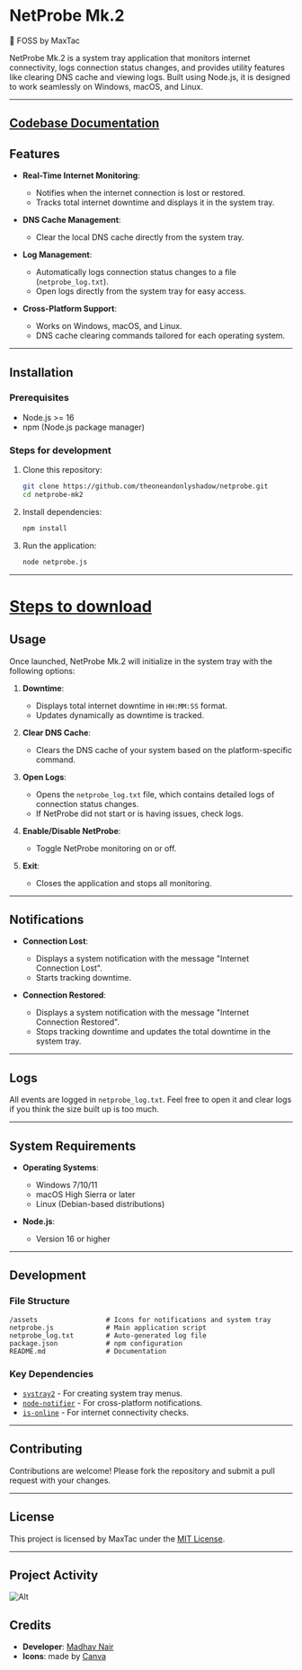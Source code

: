 # NetProbe Mk.2
🖤 FOSS by MaxTac

NetProbe Mk.2 is a system tray application that monitors internet connectivity, logs connection status changes, and provides utility features like clearing DNS cache and viewing logs. Built using Node.js, it is designed to work seamlessly on Windows, macOS, and Linux.

---
[Codebase Documentation](https://github.com/theoneandonlyshadow/NetProbe/blob/Mk.2/moreDocs.md)
---

## Features

- **Real-Time Internet Monitoring**:
  - Notifies when the internet connection is lost or restored.
  - Tracks total internet downtime and displays it in the system tray.

- **DNS Cache Management**:
  - Clear the local DNS cache directly from the system tray.

- **Log Management**:
  - Automatically logs connection status changes to a file (`netprobe_log.txt`).
  - Open logs directly from the system tray for easy access.

- **Cross-Platform Support**:
  - Works on Windows, macOS, and Linux.
  - DNS cache clearing commands tailored for each operating system.

---

## Installation

### Prerequisites
- Node.js >= 16
- npm (Node.js package manager)

### Steps for development
1. Clone this repository:
   ```bash
   git clone https://github.com/theoneandonlyshadow/netprobe.git
   cd netprobe-mk2
   ```

2. Install dependencies:
   ```bash
   npm install
   ```

3. Run the application:
   ```bash
   node netprobe.js
   ```

---

# [Steps to download](https://github.com/theoneandonlyshadow/NetProbe/releases/tag/Mk.2)

## Usage

Once launched, NetProbe Mk.2 will initialize in the system tray with the following options:

1. **Downtime**:
   - Displays total internet downtime in `HH:MM:SS` format.
   - Updates dynamically as downtime is tracked.

2. **Clear DNS Cache**:
   - Clears the DNS cache of your system based on the platform-specific command.

3. **Open Logs**:
   - Opens the `netprobe_log.txt` file, which contains detailed logs of connection status changes.
   - If NetProbe did not start or is having issues, check logs.

4. **Enable/Disable NetProbe**:
   - Toggle NetProbe monitoring on or off.

5. **Exit**:
   - Closes the application and stops all monitoring.

---

## Notifications

- **Connection Lost**:
  - Displays a system notification with the message "Internet Connection Lost".
  - Starts tracking downtime.

- **Connection Restored**:
  - Displays a system notification with the message "Internet Connection Restored".
  - Stops tracking downtime and updates the total downtime in the system tray.

---

## Logs

All events are logged in `netprobe_log.txt`. Feel free to open it and clear logs if you think the size built up is too much.

---

## System Requirements

- **Operating Systems**:
  - Windows 7/10/11
  - macOS High Sierra or later
  - Linux (Debian-based distributions)

- **Node.js**:
  - Version 16 or higher

---

## Development

### File Structure
```
/assets                 # Icons for notifications and system tray
netprobe.js             # Main application script
netprobe_log.txt        # Auto-generated log file
package.json            # npm configuration
README.md               # Documentation
```

### Key Dependencies
- [`systray2`](https://www.npmjs.com/package/systray2) - For creating system tray menus.
- [`node-notifier`](https://www.npmjs.com/package/node-notifier) - For cross-platform notifications.
- [`is-online`](https://www.npmjs.com/package/is-online) - For internet connectivity checks.

---

## Contributing

Contributions are welcome! Please fork the repository and submit a pull request with your changes.

---

## License

This project is licensed by MaxTac under the [MIT License](LICENSE).

---

## Project Activity

![Alt](https://repobeats.axiom.co/api/embed/8337f992a8449db1bac59a4d4fec14003c7f5547.svg "Repobeats analytics image")

## Credits

- **Developer**: [Madhav Nair](https://github.com/theoneandonlyshadow)
- **Icons**: made by [Canva](https://canva.com)
